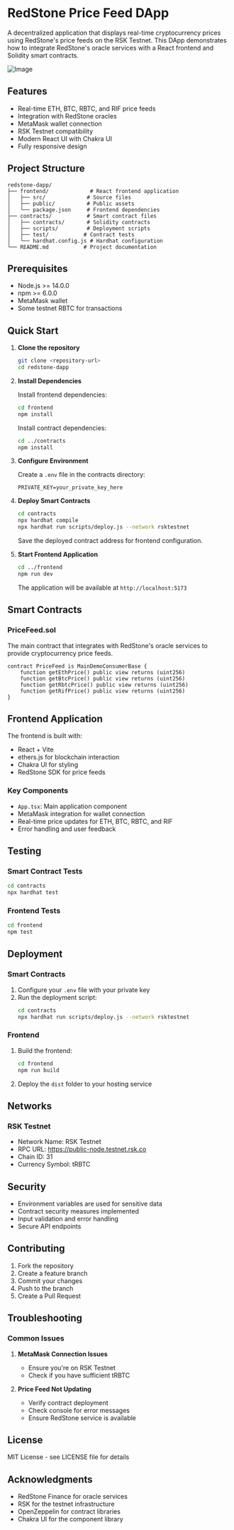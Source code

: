 # RedStone Price Feed DApp

A decentralized application that displays real-time cryptocurrency prices using RedStone's price feeds on the RSK Testnet. This DApp demonstrates how to integrate RedStone's oracle services with a React frontend and Solidity smart contracts.

![Image](https://github.com/user-attachments/assets/7335a546-917d-407b-ae76-30738419b322)

## Features

- Real-time ETH, BTC, RBTC, and RIF price feeds
- Integration with RedStone oracles
- MetaMask wallet connection
- RSK Testnet compatibility
- Modern React UI with Chakra UI
- Fully responsive design

## Project Structure

```
redstone-dapp/
├── frontend/             # React frontend application
│   ├── src/             # Source files
│   ├── public/          # Public assets
│   └── package.json     # Frontend dependencies
├── contracts/           # Smart contract files
│   ├── contracts/       # Solidity contracts
│   ├── scripts/         # Deployment scripts
│   ├── test/           # Contract tests
│   └── hardhat.config.js # Hardhat configuration
└── README.md           # Project documentation
```

## Prerequisites

- Node.js >= 14.0.0
- npm >= 6.0.0
- MetaMask wallet
- Some testnet RBTC for transactions

## Quick Start

1. **Clone the repository**
   ```bash
   git clone <repository-url>
   cd redstone-dapp
   ```

2. **Install Dependencies**

   Install frontend dependencies:
   ```bash
   cd frontend
   npm install
   ```

   Install contract dependencies:
   ```bash
   cd ../contracts
   npm install
   ```

3. **Configure Environment**

   Create a `.env` file in the contracts directory:
   ```env
   PRIVATE_KEY=your_private_key_here
   ```

4. **Deploy Smart Contracts**
   ```bash
   cd contracts
   npx hardhat compile
   npx hardhat run scripts/deploy.js --network rsktestnet
   ```
   Save the deployed contract address for frontend configuration.

5. **Start Frontend Application**
   ```bash
   cd ../frontend
   npm run dev
   ```

   The application will be available at `http://localhost:5173`

## Smart Contracts

### PriceFeed.sol
The main contract that integrates with RedStone's oracle services to provide cryptocurrency price feeds.

```solidity
contract PriceFeed is MainDemoConsumerBase {
    function getEthPrice() public view returns (uint256)
    function getBtcPrice() public view returns (uint256)
    function getRbtcPrice() public view returns (uint256)
    function getRifPrice() public view returns (uint256)
}
```

## Frontend Application

The frontend is built with:
- React + Vite
- ethers.js for blockchain interaction
- Chakra UI for styling
- RedStone SDK for price feeds

### Key Components

- `App.tsx`: Main application component
- MetaMask integration for wallet connection
- Real-time price updates for ETH, BTC, RBTC, and RIF
- Error handling and user feedback

## Testing

### Smart Contract Tests
```bash
cd contracts
npx hardhat test
```

### Frontend Tests
```bash
cd frontend
npm test
```

## Deployment

### Smart Contracts
1. Configure your `.env` file with your private key
2. Run the deployment script:
   ```bash
   cd contracts
   npx hardhat run scripts/deploy.js --network rsktestnet
   ```

### Frontend
1. Build the frontend:
   ```bash
   cd frontend
   npm run build
   ```
2. Deploy the `dist` folder to your hosting service

## Networks

### RSK Testnet
- Network Name: RSK Testnet
- RPC URL: https://public-node.testnet.rsk.co
- Chain ID: 31
- Currency Symbol: tRBTC

## Security

- Environment variables are used for sensitive data
- Contract security measures implemented
- Input validation and error handling
- Secure API endpoints

## Contributing

1. Fork the repository
2. Create a feature branch
3. Commit your changes
4. Push to the branch
5. Create a Pull Request

## Troubleshooting

### Common Issues

1. **MetaMask Connection Issues**
   - Ensure you're on RSK Testnet
   - Check if you have sufficient tRBTC

2. **Price Feed Not Updating**
   - Verify contract deployment
   - Check console for error messages
   - Ensure RedStone service is available

## License


MIT License - see LICENSE file for details

## Acknowledgments


- RedStone Finance for oracle services
- RSK for the testnet infrastructure
- OpenZeppelin for contract libraries
- Chakra UI for the component library 

